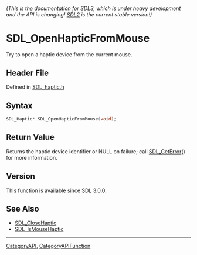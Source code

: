 ###### (This is the documentation for SDL3, which is under heavy development and the API is changing! [SDL2](https://wiki.libsdl.org/SDL2/) is the current stable version!)
# SDL_OpenHapticFromMouse

Try to open a haptic device from the current mouse.

## Header File

Defined in [SDL_haptic.h](https://github.com/libsdl-org/SDL/blob/main/include/SDL3/SDL_haptic.h)

## Syntax

```c
SDL_Haptic* SDL_OpenHapticFromMouse(void);

```

## Return Value

Returns the haptic device identifier or NULL on failure; call
[SDL_GetError](SDL_GetError)() for more information.

## Version

This function is available since SDL 3.0.0.

## See Also

* [SDL_CloseHaptic](SDL_CloseHaptic)
* [SDL_IsMouseHaptic](SDL_IsMouseHaptic)

----
[CategoryAPI](CategoryAPI), [CategoryAPIFunction](CategoryAPIFunction)

